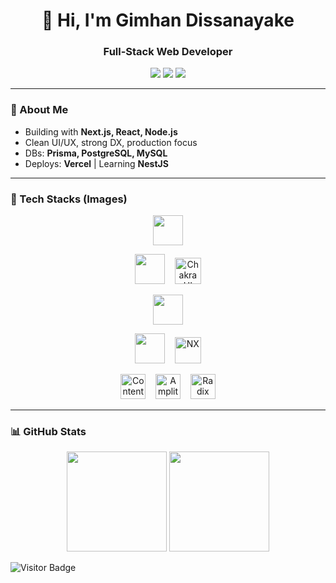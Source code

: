 <h1 align="center">👋 Hi, I'm Gimhan Dissanayake</h1>
<h3 align="center">Full-Stack Web Developer</h3>

<p align="center">
  <a href="https://linkedin.com/in/gimhandissanayake"><img src="https://img.shields.io/badge/LinkedIn-blue?logo=linkedin&logoColor=white" /></a>
  <a href="mailto:gimhan.dev@gmail.com"><img src="https://img.shields.io/badge/Email-red?logo=gmail&logoColor=white" /></a>
  <a href="https://github.com/Gimhan001"><img src="https://img.shields.io/badge/GitHub-black?logo=github&logoColor=white" /></a>
</p>

---

### 🚀 About Me
- Building with **Next.js, React, Node.js**
- Clean UI/UX, strong DX, production focus
- DBs: **Prisma, PostgreSQL, MySQL**
- Deploys: **Vercel** | Learning **NestJS**

---

### 🧰 Tech Stacks (Images)

<!-- Row 1: Core -->
<p align="center">
  <img src="https://skillicons.dev/icons?i=nextjs,react,nodejs,typescript,javascript" height="48" />
</p>

<!-- Row 2: Styling / State -->
<p align="center">
  <img src="https://skillicons.dev/icons?i=tailwind,redux,sass,bootstrap,materialui" height="48" />
  &nbsp;&nbsp;
  <!-- Chakra UI (fixed) -->
  <img src="https://cdn.simpleicons.org/chakraui" height="42" title="Chakra UI" alt="Chakra UI" />
</p>

<!-- Row 3: Backend / DB -->
<p align="center">
  <img src="https://skillicons.dev/icons?i=nestjs,express,prisma,postgres,mysql" height="48" />
</p>

<!-- Row 4: Tools / DevOps -->
<p align="center">
  <img src="https://skillicons.dev/icons?i=vercel,gcp,git,github,vscode" height="48" />
  &nbsp;&nbsp;
  <!-- NX (more reliable source) -->
  <img src="https://cdn.simpleicons.org/nx" height="42" title="NX Monorepo" alt="NX" />
</p>

<!-- Row 5: Extras -->
<p align="center">
  <!-- Contentful -->
  <img src="https://cdn.simpleicons.org/contentful" height="40" title="Contentful" alt="Contentful" />
  &nbsp;&nbsp;
  <!-- Amplitude (fixed) -->
  <img src="https://cdn.simpleicons.org/amplitude" height="40" title="Amplitude" alt="Amplitude" />
  &nbsp;&nbsp;
  <!-- shadcn/ui (Radix base) -->
  <img src="https://cdn.simpleicons.org/radixui" height="40" title="shadcn/ui (Radix Base)" alt="Radix UI" />
</p>

---

### 📊 GitHub Stats
<div align="center">
  <img src="https://github-readme-stats.vercel.app/api?username=Gimhan001&show_icons=true&theme=radical&hide_border=true" height="160" />
  <img src="https://github-readme-stats.vercel.app/api/top-langs?username=Gimhan001&layout=compact&langs_count=8&theme=radical&hide_border=true" height="160" />
</div>

![Visitor Badge](https://visitor-badge.laobi.icu/badge?page_id=Gimhan001.Gimhan001)
